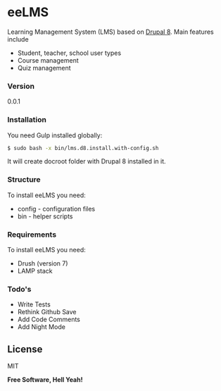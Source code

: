 # eeLMS
Learning Management System (LMS) based on [Drupal 8]. Main features include

  - Student, teacher, school user types
  - Course management
  - Quiz management

### Version
0.0.1

### Installation

You need Gulp installed globally:

```sh
$ sudo bash -x bin/lms.d8.install.with-config.sh
```

It will create docroot folder with Drupal 8 installed in it.

### Structure

To install eeLMS you need:

* config - configuration files
* bin - helper scripts

### Requirements

To install eeLMS you need:

* Drush (version 7)
* LAMP stack


### Todo's

 - Write Tests
 - Rethink Github Save
 - Add Code Comments
 - Add Night Mode

License
----

MIT


**Free Software, Hell Yeah!**

[Drupal 8]:http://www.drupal.org/
